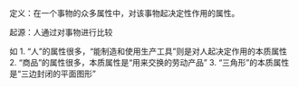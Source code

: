 定义：在一个事物的众多属性中，对该事物起决定性作用的属性。

起源：人通过对事物进行比较

如
	1. “人”的属性很多，“能制造和使用生产工具”则是对人起决定作用的本质属性
	2. “商品”的属性很多，本质属性是“用来交换的劳动产品”
	3. “三角形”的本质属性是“三边封闭的平面图形”